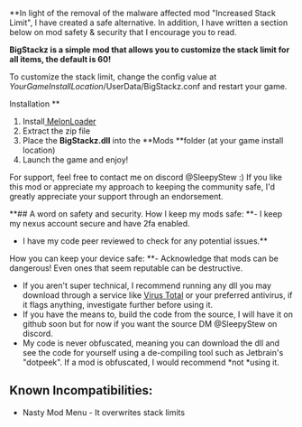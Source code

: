 **In light of the removal of the malware affected mod "Increased Stack Limit", I have created a safe alternative.
In addition, I have written a section below on mod safety & security that I encourage you to read.

**BigStackz is a simple mod that allows you to customize the stack limit for all items, the default is **60**!**

To customize the stack limit, change the config value at *YourGameInstallLocation*/UserData/BigStackz.conf and restart your game.

Installation
**
1. Install[ MelonLoader](https://melonwiki.xyz/#/?id=automated-installation)﻿
1. Extract the zip file
1. Place the **BigStackz.dll** into the **Mods **folder (at your game install location)
1. Launch the game and enjoy!

For support, feel free to contact me on discord @SleepyStew :)
If you like this mod or appreciate my approach to keeping the community safe, I'd greatly appreciate your support through an endorsement.


**## A word on safety and security.
How I keep my mods safe:
**- I keep my nexus account secure and have 2fa enabled.
- I have my code peer reviewed to check for any potential issues.**

How you can keep your device safe:
**- Acknowledge that mods can be dangerous! Even ones that seem reputable can be destructive.
- If you aren't super technical, I recommend running any dll you may download through a service like [Virus Total](https://www.virustotal.com/gui/file/6150882f7d1fdc25381f26a9449b19f7f9644df4a736794535c92bc3404ec6e0) or your preferred antivirus, if it flags anything, investigate further before using it.
- If you have the means to, build the code from the source, I will have it on github soon but for now if you want the source DM @SleepyStew on discord.
- My code is never obfuscated, meaning you can download the dll and see the code for yourself using a de-compiling tool such as Jetbrain's "dotpeek". If a mod is obfuscated, I would recommend *not *using it.



## Known Incompatibilities:
- Nasty Mod Menu - It overwrites stack limits
